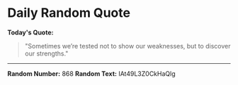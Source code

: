 # Daily Random Quote

**Today's Quote:**
> "Sometimes we’re tested not to show our weaknesses, but to discover our strengths."

---

**Random Number:** 868
**Random Text:** IAt49L3Z0CkHaQlg
